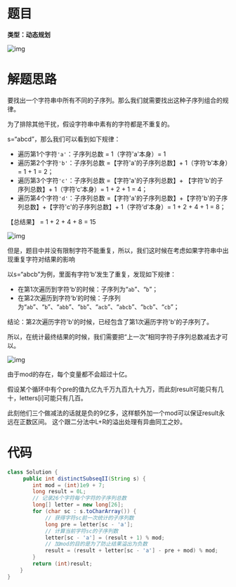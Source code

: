 # 题目

**类型：动态规划**

![img](https://cdn.nlark.com/yuque/0/2022/png/2941598/1665908726142-acc9cff0-b946-4a54-82fe-f83bcaa78b6d.png)





# 解题思路

要找出一个字符串中所有不同的子序列。那么我们就需要找出这种子序列组合的规律。



为了排除其他干扰，假设字符串中素有的字符都是不重复的。



s=“abcd”，那么我们可以看到如下规律：



- 遍历第1个字符`'a'`：子序列总数 = 1（字符'a'本身）= 1
- 遍历第2个字符`'b'`：子序列总数 =【字符'a'的子序列总数】+ 1（字符‘b’本身）= 1 + 1 = 2；
- 遍历第3个字符`'c'`：子序列总数 =【字符'a'的子序列总数】+ 【字符'b'的子序列总数】+ 1（字符‘c’本身）= 1 + 2 + 1 = 4；
- 遍历第4个字符`'d'`：子序列总数 =【字符'a'的子序列总数】+【字符'b'的子序列总数】+【字符'c'的子序列总数】+ 1（字符‘d’本身）= 1 + 2 + 4 + 1 = 8；



【总结果】 = 1 + 2 + 4 + 8 = 15

![img](https://cdn.nlark.com/yuque/0/2022/png/2941598/1665909932034-3f46acd5-38e6-4055-be51-017ac0aa3c92.png)





但是，题目中并没有限制字符不能重复，所以，我们这时候在考虑如果字符串中出现重复字符对结果的影响



以s=“abcb”为例，里面有字符‘b’发生了重复，发现如下规律：



- 在第1次遍历到字符‘b’的时候：子序列为“`ab`”、“`b`”；
- 在第2次遍历到字符‘b’的时候：子序列为“`ab`”、“`b`”、“`abb`”、“`bb`”、“`acb`”、“`abcb`”、“`bcb`”、“`cb`”；



结论：第2次遍历字符'b'的时候，已经包含了第1次遍历字符'b'的子序列了。

所以，在统计最终结果的时候，我们需要把“上一次”相同字符子序列总数减去才可以。



![img](https://cdn.nlark.com/yuque/0/2022/png/2941598/1665910027351-1d9cd78d-083c-47b2-930d-e965df760e92.png)









由于mod的存在，每个变量都不会超过十亿。



假设某个循环中有个pre的值九亿九千万九百九十九万，而此刻result可能只有几十，letters[i]可能只有几百。



此刻他们三个做减法的话就是负的9亿多，这样额外加一个mod可以保证result永远在正数区间。 这个跟二分法中L+R的溢出处理有异曲同工之妙。





# 代码

```java
class Solution {
     public int distinctSubseqII(String s) {
        int mod = (int)1e9 + 7;
        long result = 0L;
        // 记录26个字符每个字符的子序列总数
        long[] letter = new long[26];
        for (char sc : s.toCharArray()) {
            // 获得字符sc前一次统计的子序列数
            long pre = letter[sc - 'a'];
            // 计算当前字符sc的子序列数
            letter[sc - 'a'] = (result + 1) % mod;
            // 加mod的目的是为了防止结果溢出为负数
            result = (result + letter[sc - 'a'] - pre + mod) % mod; 
        }
        return (int)result;
    }
}
```